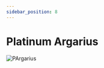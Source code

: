 ```yaml
---
sidebar_position: 8
---
```


# Platinum Argarius

![PArgarius](https://vwiki.valorserver.com/api/item/picture/platinum%20argarius)
